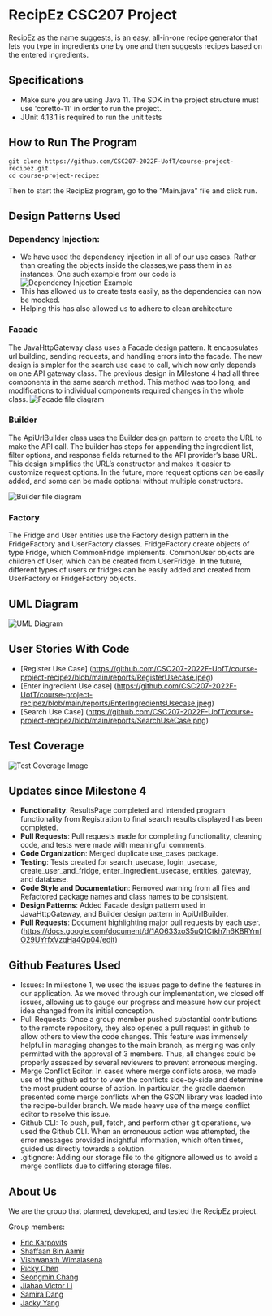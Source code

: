 # RecipEz CSC207 Project
RecipEz as the name suggests, is an easy, all-in-one recipe generator that lets you type in ingredients one by one and then suggests recipes based on the entered ingredients.


## Specifications 
- Make sure you are using Java 11. The SDK in the project structure must use 'coretto-11' in order to run the project. 
- JUnit 4.13.1 is required to run the unit tests 

## How to Run The Program
``` shell
git clone https://github.com/CSC207-2022F-UofT/course-project-recipez.git
cd course-project-recipez
```
Then to start the RecipEz program, go to the "Main.java" file and click run.

## Design Patterns Used
### Dependency Injection:
- We have used the dependency injection in all of our use cases. Rather than creating the objects inside the classes,we pass them in as instances. One such example from our code is
![Dependency Injection Example](reports/DependecyInjectionDesignPattern.jpeg)
- This has allowed us to create tests easily, as the dependencies can now be mocked.
- Helping this has also allowed us to adhere to clean architecture
### Facade
The JavaHttpGateway class uses a Facade design pattern. It encapsulates url building, sending requests, and handling errors into the facade. The new design is simpler for the search use case to call, which now only depends on one API gateway class. The previous design in Milestone 4 had all three components in the same search method. This method was too long, and modifications to individual components required changes in the whole class.
![Facade file diagram](reports/javahttpgateway_facade_pattern.png)

### Builder
The ApiUrlBuilder class uses the Builder design pattern to create the URL to make the API call. The builder has steps for appending the ingredient list, filter options, and response fields returned to the API provider’s base URL. This design simplifies the URL’s constructor and makes it easier to customize request options. In the future, more request options can be easily added, and some can be made optional without multiple constructors.

![Builder file diagram](reports/urlbuilder_builder_pattern.png)
### Factory
The Fridge and User entities use the Factory design pattern in the FridgeFactory and UserFactory classes. FridgeFactory create objects of type Fridge, which CommonFridge implements. CommonUser objects are children of User, which can be created from UserFridge. In the future, different types of users or fridges can be easily added and created from UserFactory or FridgeFactory objects.

## UML Diagram 
![UML Diagram](reports/UMLDiagram.png)

## User Stories With Code
- [Register Use Case] (https://github.com/CSC207-2022F-UofT/course-project-recipez/blob/main/reports/RegisterUsecase.jpeg)
- [Enter ingredient Use case] (https://github.com/CSC207-2022F-UofT/course-project-recipez/blob/main/reports/EnterIngredientsUsecase.jpeg)
- [Search Use Case] (https://github.com/CSC207-2022F-UofT/course-project-recipez/blob/main/reports/SearchUseCase.png)

## Test Coverage
![Test Coverage Image](reports/TestCoverageScreenShot.png)


## Updates since Milestone 4

- **Functionality**: ResultsPage completed and intended program functionality from Registration to final search results displayed has been completed.
- **Pull Requests**: Pull requests made for completing functionality, cleaning code, and tests were made with meaningful comments.
- **Code Organization**: Merged duplicate use_cases package.
- **Testing**: Tests created for search_usecase, login_usecase, create_user_and_fridge, enter_ingredient_usecase, entities, gateway, and database.
- **Code Style and Documentation**: Removed warning from all files and Refactored package names and class names to be consistent.
- **Design Patterns**: Added Facade design pattern used in JavaHttpGateway, and Builder design pattern in ApiUrlBuilder.
- **Pull Requests**: Document highlighting  major pull requests by each user. (https://docs.google.com/document/d/1AO633xoS5uQ1Ctkh7n6KBRYmfO29UYrfxVzqHa4Qp04/edit)
 
## Github Features Used
- Issues: In milestone 1, we used the issues page to define the features in our application. As we moved through our implementation, we closed off issues, allowing us to gauge our progress and measure how our project idea changed from its initial conception. 
- Pull Requests: Once a group member pushed substantial contributions to the remote repository, they also opened a pull request in github to allow others to view the code changes. This feature was immensely helpful in managing changes to the main branch, as merging was only permitted with the approval of 3 members. Thus, all changes could be properly assessed by several reviewers to prevent erroneous merging. 
- Merge Conflict Editor: In cases where merge conflicts arose, we made use of the github editor to view the conflicts side-by-side and determine the most prudent course of action. In particular, the gradle daemon presented some merge conflicts when the GSON library was loaded into the recipe-builder branch. We made heavy use of the merge conflict editor to resolve this issue.
- Github CLI: To push, pull, fetch, and perform other git operations, we used the Github CLI. When an erroneuous action was attempted, the error messages provided insightful information, which often times, guided us directly towards a solution.
- .gitignore: Adding our storage file to the gitignore allowed us to avoid a merge conflicts due to differing storage files. 

## About Us

We are the group that planned, developed, and tested the RecipEz project. 

Group members:
- [Eric Karpovits](https://github.com/EricKarpovits)
- [Shaffaan Bin Aamir](https://github.com/Shaffaan)
- [Vishwanath Wimalasena](https://github.com/fishyvishy)
- [Ricky Chen](https://github.com/rickychen175)
- [Seongmin Chang](https://github.com/takeachangs)
- [Jiahao Victor Li](https://github.com/RedFoxity)
- [Samira Dang](https://github.com/fonuxxine)
- [Jacky Yang](https://github.com/Zhuofan-Y)
